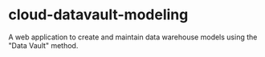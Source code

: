 # cloud-datavault-modeling
A web application to create and maintain data warehouse models using the "Data Vault" method.
